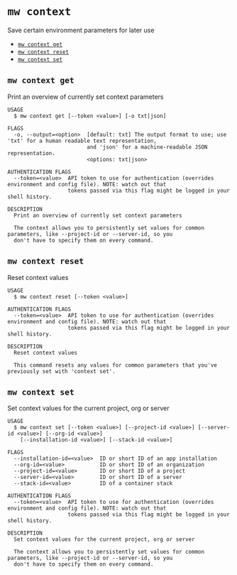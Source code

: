 `mw context`
============

Save certain environment parameters for later use

* [`mw context get`](#mw-context-get)
* [`mw context reset`](#mw-context-reset)
* [`mw context set`](#mw-context-set)

## `mw context get`

Print an overview of currently set context parameters

```
USAGE
  $ mw context get [--token <value>] [-o txt|json]

FLAGS
  -o, --output=<option>  [default: txt] The output format to use; use 'txt' for a human readable text representation,
                         and 'json' for a machine-readable JSON representation.
                         <options: txt|json>

AUTHENTICATION FLAGS
  --token=<value>  API token to use for authentication (overrides environment and config file). NOTE: watch out that
                   tokens passed via this flag might be logged in your shell history.

DESCRIPTION
  Print an overview of currently set context parameters

  The context allows you to persistently set values for common parameters, like --project-id or --server-id, so you
  don't have to specify them on every command.
```

## `mw context reset`

Reset context values

```
USAGE
  $ mw context reset [--token <value>]

AUTHENTICATION FLAGS
  --token=<value>  API token to use for authentication (overrides environment and config file). NOTE: watch out that
                   tokens passed via this flag might be logged in your shell history.

DESCRIPTION
  Reset context values

  This command resets any values for common parameters that you've previously set with 'context set'.
```

## `mw context set`

Set context values for the current project, org or server

```
USAGE
  $ mw context set [--token <value>] [--project-id <value>] [--server-id <value>] [--org-id <value>]
    [--installation-id <value>] [--stack-id <value>]

FLAGS
  --installation-id=<value>  ID or short ID of an app installation
  --org-id=<value>           ID or short ID of an organization
  --project-id=<value>       ID or short ID of a project
  --server-id=<value>        ID or short ID of a server
  --stack-id=<value>         ID of a container stack

AUTHENTICATION FLAGS
  --token=<value>  API token to use for authentication (overrides environment and config file). NOTE: watch out that
                   tokens passed via this flag might be logged in your shell history.

DESCRIPTION
  Set context values for the current project, org or server

  The context allows you to persistently set values for common parameters, like --project-id or --server-id, so you
  don't have to specify them on every command.
```
